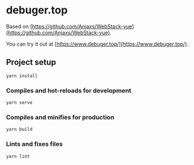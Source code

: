 # debuger.top

Based on [https://github.com/Anjaxs/WebStack-vue](https://github.com/Anjaxs/WebStack-vue).

You can try it out at [https://www.debuger.top/](https://www.debuger.top/).


## Project setup
```
yarn install
```

### Compiles and hot-reloads for development
```
yarn serve
```

### Compiles and minifies for production
```
yarn build
```

### Lints and fixes files
```
yarn lint
```
